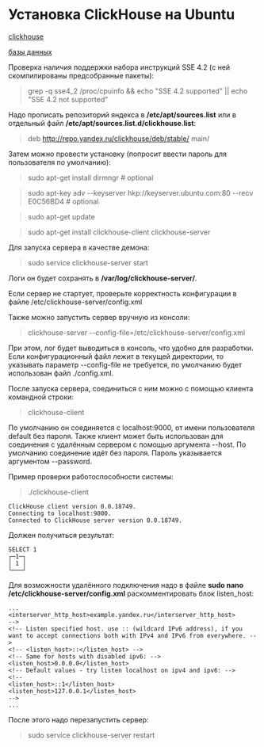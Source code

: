 # Установка ClickHouse на Ubuntu

[clickhouse](./meta_clickhouse.md)

[базы данных](./meta_bazy_dannyh.md)

Проверка наличия поддержки набора инструкций SSE 4.2 (с ней скомпилированы предсобранные пакеты):

> grep -q sse4_2 /proc/cpuinfo && echo "SSE 4.2 supported" || echo "SSE 4.2 not supported"

Надо прописать репозиторий яндекса в **/etc/apt/sources.list** или в отдельный файл **/etc/apt/sources.list.d/clickhouse.list**:

> deb http://repo.yandex.ru/clickhouse/deb/stable/ main/

Затем можно провести установку (попросит ввести пароль для пользователя по умолчанию):

> sudo apt-get install dirmngr    # optional

> sudo apt-key adv --keyserver hkp://keyserver.ubuntu.com:80 --recv E0C56BD4    # optional

> sudo apt-get update

> sudo apt-get install clickhouse-client clickhouse-server

Для запуска сервера в качестве демона:

> sudo service clickhouse-server start

Логи он будет сохранять в **/var/log/clickhouse-server/**.

Если сервер не стартует, проверьте корректность конфигурации в файле /etc/clickhouse-server/config.xml

Также можно запустить сервер вручную из консоли:

> clickhouse-server --config-file=/etc/clickhouse-server/config.xml

При этом, лог будет выводиться в консоль, что удобно для разработки. Если конфигурационный файл лежит в текущей директории, то указывать параметр --config-file не требуется, по умолчанию будет использован файл ./config.xml.

После запуска сервера, соединиться с ним можно с помощью клиента командной строки:

> clickhouse-client

По умолчанию он соединяется с localhost:9000, от имени пользователя default без пароля. Также клиент может быть использован для соединения с удалённым сервером с помощью аргумента --host. По умолчанию соединение идёт без пароля. Пароль указывается аргументом --password.

Пример проверки работоспособности системы:

> ./clickhouse-client

```
ClickHouse client version 0.0.18749.
Connecting to localhost:9000.
Connected to ClickHouse server version 0.0.18749.
```
Должен получиться результат:
```
SELECT 1
┌─1─┐
│ 1 │
└───┘
```

Для возможности удалённого подключения надо в файле **sudo nano /etc/clickhouse-server/config.xml** раскомментировать блок listen_host:
```
...
<interserver_http_host>example.yandex.ru</interserver_http_host>
-->
<!-- Listen specified host. use :: (wildcard IPv6 address), if you want to accept connections both with IPv4 and IPv6 from everywhere. -->
<!-- <listen_host>::</listen_host> -->
<!-- Same for hosts with disabled ipv6: -->
<listen_host>0.0.0.0</listen_host>
<!-- Default values - try listen localhost on ipv4 and ipv6: -->
<!--
<listen_host>::1</listen_host>
<listen_host>127.0.0.1</listen_host>
-->
...
```

После этого надо перезапустить сервер:

> sudo service clickhouse-server restart

